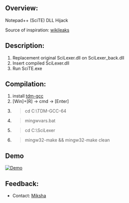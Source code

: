 ## Overview:

Notepad++ (SciTE) DLL Hijack

Source of inspiration: [wikileaks](https://t.co/j8CwdxNi8z)

## Description:
1. Replacement original SciLexer.dll on SciLexer_back.dll
2. Insert compiled SciLexer.dll
2. Run SciTE.exe

## Сompilation:
1. install [tdm-gcc](https://t.co/XUoI3xpfkb) 
2. [Win]+[R] -> cmd -> [Enter]
2. >cd C:\TDM-GCC-64
3. >mingwvars.bat
4. >cd C:\SciLexer
5. >mingw32-make && mingw32-make clean

## Demo
[![Demo](https://media.giphy.com/media/3oKIPxIr47brucpg1a/source.gif)](https://www.youtube.com/watch?v=JLl82L9ySDY)

## Feedback:
- Contact: [Miksha](https://fb.com/miksha.happy)
